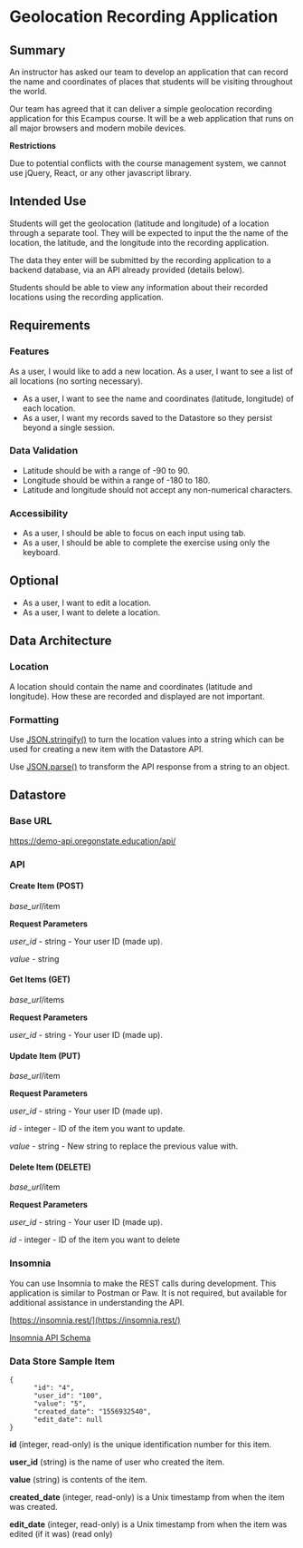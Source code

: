 
# Geolocation Recording Application

## Summary

An instructor has asked our team to develop an application that can record the name and coordinates of places that students will be visiting throughout the world. 

Our team has agreed that it can deliver a simple geolocation recording application for this Ecampus course. It will be a web application that runs on all major browsers and modern mobile devices.

**Restrictions**

Due to potential conflicts with the course management system, we cannot use jQuery, React, or any other javascript library. 


## Intended Use

Students will get the geolocation (latitude and longitude) of a location through a separate tool. They will be expected to input the the name of the location, the latitude, and the longitude into the recording application.

The data they enter will be submitted by the recording application to a backend database, via an API already provided (details below).

Students should be able to view any information about their recorded locations using the recording application.

## Requirements

### Features 

As a user, I would like to add a new location.
As a user, I want to see a list of all locations (no sorting necessary).
* As a user, I want to see the name and coordinates (latitude, longitude) of each location.
* As a user, I want my records saved to the Datastore so they persist beyond a single session.

### Data Validation

* Latitude should be with a range of -90 to 90.
* Longitude should be within a range of -180 to 180.
* Latitude and longitude should not accept any non-numerical characters.

### Accessibility

* As a user, I should be able to focus on each input using tab.
* As a user, I should be able to complete the exercise using only the keyboard.

## Optional

* As a user, I want to edit a location.
* As a user, I want to delete a location.


## Data Architecture

### Location

A location should contain the name and coordinates (latitude and longitude). How these are recorded and displayed are not important.

### Formatting

Use [JSON.stringify()](https://developer.mozilla.org/en-US/docs/Web/JavaScript/Reference/Global_Objects/JSON/stringify) to turn the location values into a string which can be used for creating a new item with the Datastore API.

Use [JSON.parse()](https://developer.mozilla.org/en-US/docs/Web/JavaScript/Reference/Global_Objects/JSON/parse) to transform the API response from a string to an object.


## Datastore

### Base URL

https://demo-api.oregonstate.education/api/

### API

#### Create Item (POST)

*base_url*/item

**Request Parameters**

*user_id* - string - Your user ID (made up).

*value* - string

#### Get Items (GET)

*base_url*/items

**Request Parameters**

*user_id* - string - Your user ID (made up).




#### Update Item (PUT)

*base_url*/item

**Request Parameters**

*user_id* - string - Your user ID (made up).

*id* - integer - ID of the item you want to update.

*value* - string - New string to replace the previous value with.


#### Delete Item (DELETE)

*base_url*/item

**Request Parameters**

*user_id* - string - Your user ID (made up).

*id* - integer - ID of the item you want to delete

### Insomnia

You can use Insomnia to make the REST calls during development. This application is similar to Postman or Paw. It is not required, but available for additional assistance in understanding the API.

[https://insomnia.rest/](https://insomnia.rest/)

[Insomnia API Schema](https://raw.githubusercontent.com/osuecampus/geolocation-recording-application/master/Insomnia.json)


### Data Store Sample Item

```
{
      "id": "4",
      "user_id": "100",
      "value": "5",
      "created_date": "1556932540",
      "edit_date": null
}
```

**id** (integer, read-only)  is the unique identification number for this item.

**user_id** (string)  is the name of user who created the item.

**value** (string) is contents of the item.

**created_date** (integer, read-only) is a Unix timestamp from when the item was created.

**edit_date** (integer, read-only) is a Unix timestamp from when the item was edited (if it was) (read only)
